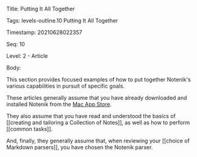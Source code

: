 Title:  Putting It All Together

Tags:   levels-outline.10 Putting It All Together

Timestamp: 20210628022357

Seq:    10

Level:  2 - Article

Body: 

This section provides focused examples of how to put together Notenik's various capabilities in pursuit of specific goals. 

These articles generally assume that you have already downloaded and installed Notenik from the [Mac App Store](https://apps.apple.com/us/app/notenik/id1465997984).

They also assume that you have read and understood the basics of [[creating and tailoring a Collection of Notes]], as well as how to perform [[common tasks]].

And, finally, they generally assume that, when reviewing your [[choice of Markdown parsers]], you have chosen the Notenik parser. 
